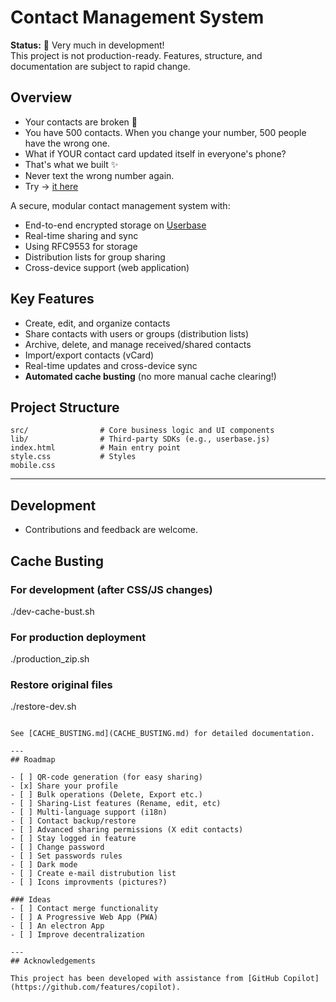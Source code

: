 # Contact Management System

**Status:** 🚧 Very much in development!  
This project is not production-ready. Features, structure, and documentation are subject to rapid change.

## Overview

- Your contacts are broken 🤯
- You have 500 contacts. When you change your number, 500 people have the wrong one.
- What if YOUR contact card updated itself in everyone's phone?
- That's what we built ✨
- Never text the wrong number again.
- Try  → [it here](https://e2econtacts.org)

A secure, modular contact management system with:
- End-to-end encrypted storage on [Userbase](https://github.com/smallbets/userbase)
- Real-time sharing and sync
- Using RFC9553 for storage
- Distribution lists for group sharing
- Cross-device support (web application)

## Key Features

- Create, edit, and organize contacts
- Share contacts with users or groups (distribution lists)
- Archive, delete, and manage received/shared contacts
- Import/export contacts (vCard)
- Real-time updates and cross-device sync
- **Automated cache busting** (no more manual cache clearing!)

## Project Structure

```
src/                # Core business logic and UI components
lib/                # Third-party SDKs (e.g., userbase.js)
index.html          # Main entry point
style.css           # Styles
mobile.css
```
---
## Development

- Contributions and feedback are welcome.

## Cache Busting 

### For development (after CSS/JS changes)
./dev-cache-bust.sh

### For production deployment  
./production_zip.sh

### Restore original files
./restore-dev.sh
```

See [CACHE_BUSTING.md](CACHE_BUSTING.md) for detailed documentation.

---
## Roadmap

- [ ] QR-code generation (for easy sharing)
- [x] Share your profile
- [ ] Bulk operations (Delete, Export etc.)
- [ ] Sharing-List features (Rename, edit, etc)
- [ ] Multi-language support (i18n)
- [ ] Contact backup/restore
- [ ] Advanced sharing permissions (X edit contacts)
- [ ] Stay logged in feature
- [ ] Change password
- [ ] Set passwords rules
- [ ] Dark mode
- [ ] Create e-mail distrubution list
- [ ] Icons improvments (pictures?)

### Ideas
- [ ] Contact merge functionality
- [ ] A Progressive Web App (PWA)
- [ ] An electron App
- [ ] Improve decentralization

---
## Acknowledgements

This project has been developed with assistance from [GitHub Copilot](https://github.com/features/copilot).
